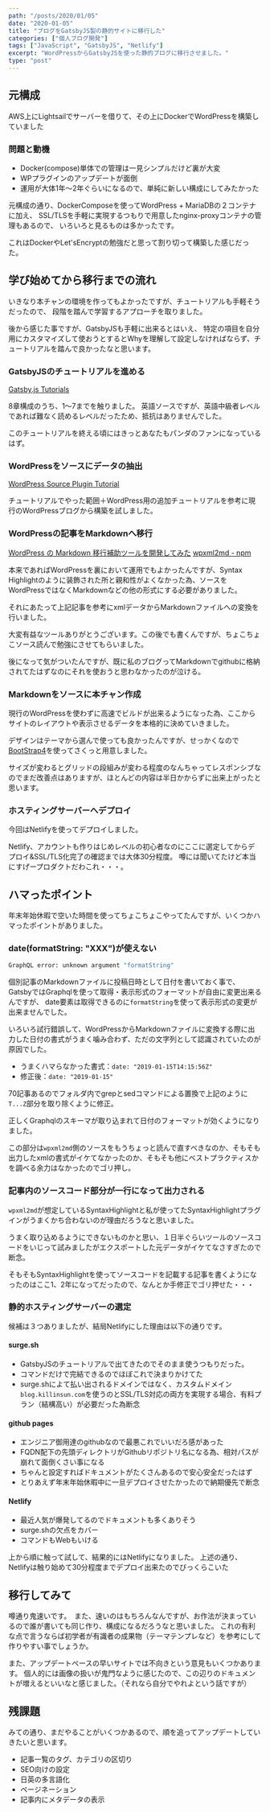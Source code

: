 ```yaml
---
path: "/posts/2020/01/05"
date: "2020-01-05"
title: "ブログをGatsbyJS製の静的サイトに移行した"
categories: ["個人ブログ開発"]
tags: ["JavaScript", "GatsbyJS", "Netlify"]
excerpt: "WordPressからGatsbyJSを使った静的ブログに移行させました。"
type: "post"
---
```


## 元構成

AWS上にLightsailでサーバーを借りて、その上にDockerでWordPressを構築していました

### 問題と動機

- Docker(compose)単体での管理は一見シンプルだけど裏が大変
- WPプラグインのアップデートが面倒
- 運用が大体1年〜2年ぐらいになるので、単純に新しい構成にしてみたかった

元構成の通り、DockerComposeを使ってWordPress + MariaDBの２コンテナに加え、
SSL/TLSを手軽に実現するつもりで用意したnginx-proxyコンテナの管理もあるので、
いろいろと見るものは多かったです。

これはDockerやLet'sEncryptの勉強だと思って割り切って構築した感じだった。


## 学び始めてから移行までの流れ

いきなり本チャンの環境を作ってもよかったですが、チュートリアルも手軽そうだったので、
段階を踏んで学習するアプローチを取りました。

後から感じた事ですが、GatsbyJSも手軽に出来るとはいえ、
特定の項目を自分用にカスタマイズして使おうとするとWhyを理解して設定しなければならず、チュートリアルを踏んで良かったなと思います。

### GatsbyJSのチュートリアルを進める

[Gatsby.js Tutorials](https://www.gatsbyjs.org/tutorial/)

8章構成のうち、1〜7までを触りました。
英語ソースですが、英語中級者レベルであれば難なく読めるレベルだったため、抵抗はありませんでした。

このチュートリアルを終える頃にはきっとあなたもパンダのファンになっているはず。

### WordPressをソースにデータの抽出

[WordPress Source Plugin Tutorial](https://www.gatsbyjs.org/tutorial/wordpress-source-plugin-tutorial/)

チュートリアルでやった範囲＋WordPress用の追加チュートリアルを参考に現行のWordPressブログから構築を試しました。

### WordPressの記事をMarkdownへ移行

[WordPress の Markdown 移行補助ツールを開発してみた](https://akabeko.me/blog/2016/03/npm-wpxml2md-v1-0-0-release/)
[wpxml2md - npm](https://www.npmjs.com/package/wpxml2md)

本来であればWordPressを裏において運用でもよかったんですが、Syntax Highlightのように装飾された所と親和性がよくなかった為、ソースをWordPressではなくMarkdownなどの他の形式にする必要がありました。

それにあたって上記記事を参考にxmlデータからMarkdownファイルへの変換を行いました。

大変有益なツールありがとうございます。この後でも書くんですが、ちょこちょこソース読んで勉強にさせてもらいました。

後になって気がついたんですが、既に私のブログってMarkdownでgithubに格納されてたはずなのにそれを使おうと思わなかったのが泣ける。

### Markdownをソースに本チャン作成

現行のWordPressを使わずに高速でビルドが出来るようになった為、ここからサイトのレイアウトや表示させるデータを本格的に決めていきました。

デザインはテーマから選んで使っても良かったんですが、せっかくなので[BootStrap4](https://getbootstrap.jp/)を使ってさくっと用意しました。

サイズが変わるとグリッドの段組みが変わる程度のなんちゃってレスポンシブなのでまだ改善点はありますが、ほとんどの内容は半日かからずに出来上がったと思います。

### ホスティングサーバーへデプロイ

今回はNetlifyを使ってデプロイしました。

Netlify、アカウントも作りはじめレベルの初心者なのにここに選定してからデプロイ&SSL/TLS化完了の確認までは大体30分程度。
噂には聞いてたけど本当にすげープロダクトだわこれ・・・。

## ハマったポイント

年末年始休暇で空いた時間を使ってちょこちょこやってたんですが、いくつかハマったポイントがありました。

### date(formatString: "XXX")が使えない

```sh
GraphQL error: unknown argument "formatString"
```

個別記事のMarkdownファイルに投稿日時として日付を書いておく事で、GatsbyではGraphqlを使って取得・表示形式のフォーマットが自由に変更出来るんですが、
date要素は取得できるのに`formatString`を使って表示形式の変更が出来ませんでした。

いろいろ試行錯誤して、WordPressからMarkdownファイルに変換する際に出力した日付の書式がうまく噛み合わず、ただの文字列として認識されていたのが原因でした。

- うまくハマらなかった書式：`date: "2019-01-15T14:15:56Z"`
- 修正後：`date: "2019-01-15"`

70記事あるのでフォルダ内でgrepとsedコマンドによる置換で上記のように`T...Z`部分を取り除くように修正。

正しくGraphqlのスキーマが取り込まれて日付のフォーマットが効くようになりました。

この部分は`wpxml2md`側のソースをもうちょっと読んで直すべきなのか、そもそも出力したxmlの書式がイケてなかったのか、そもそも他にベストプラクティスかを調べる余力はなかったのでゴリ押し。

### 記事内のソースコード部分が一行になって出力される

`wpxml2md`が想定しているSyntaxHighlightと私が使ってたSyntaxHighlightプラグインがうまくかち合わないのが理由だろうなと思いました。

うまく取り込めるようにできないものかと思い、１日半ぐらいツールのソースコードをいじって試みましたがエクスポートした元データがイケてなさすぎたので断念。

そもそもSyntaxHighlightを使ってソースコードを記載する記事を書くようになったのはここ1、2年になってだったので、なんとか手修正でゴリ押せた・・・

### 静的ホスティングサーバーの選定

候補は３つありましたが、結局Netlifyにした理由は以下の通りです。

#### surge.sh

- GatsbyJSのチュートリアルで出てきたのでそのまま使うつもりだった。
- コマンドだけで完結できるのでほぼこれで決まりかけてた
- surge.shによて払い出されるドメインではなく、カスタムドメイン`blog.killinsun.com`を使うのとSSL/TLS対応の両方を実現する場合、有料プラン（結構高い）が必要だった為断念

#### github pages

- エンジニア御用達のgithubなので最悪これでいいだろ感があった
- FQDN配下の先頭ディレクトリがGithubリポジトリ名になる為、相対パスが崩れて面倒くさい事になる
- ちゃんと設定すればドキュメントがたくさんあるので安心安全だったはず
- とりあえず年末年始休暇中に一旦デプロイさせたかったので納期優先で断念

#### Netlify

- 最近人気が爆発してるのでドキュメントも多くありそう
- surge.shの欠点をカバー
- コマンドもWebもいける

上から順に触って試して、結果的にはNetlifyになりました。
上述の通り、Netlifyは触り始めて30分程度までデプロイ出来たのでびっくらこいた


## 移行してみて

噂通り鬼速いです。　また、速いのはもちろんなんですが、お作法が決まっているので誰が書いても同じ作り、構成になるだろうなと思いました。
これの有利な点で言うならば初学者が有識者の成果物（テーマテンプレなど）を参考にして作りやすい事でしょうか。

また、アップデートペースの早いサイトでは不向きという意見もいくつかあります。
個人的には画像の扱いが鬼門なように感じたので、この辺りのドキュメントが増えるといいなと感じました。（それなら自分でやれよという話ですが）


## 残課題

みての通り、まだやることがいくつかあるので、順を追ってアップデートしていきたいと思います。

- 記事一覧のタグ、カテゴリの区切り
- SEO向けの設定
- 日英の多言語化
- ページネーション
- 記事内にメタデータの表示